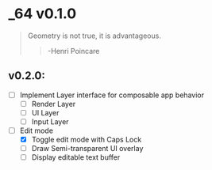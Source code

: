 # \_64 v0.1.0

> Geometry is not true, it is advantageous.
>
> > -Henri Poincare

## v0.2.0:
- [ ] Implement Layer interface for composable app behavior
	- [ ] Render Layer
	- [ ] UI Layer
	- [ ] Input Layer
- [ ] Edit mode
	- [x] Toggle edit mode with Caps Lock
	- [ ] Draw Semi-transparent UI overlay
	- [ ] Display editable text buffer
